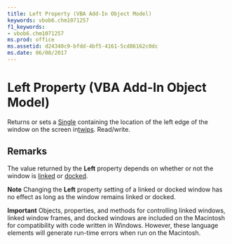 ```yaml
---
title: Left Property (VBA Add-In Object Model)
keywords: vbob6.chm1071257
f1_keywords:
- vbob6.chm1071257
ms.prod: office
ms.assetid: d24340c9-bfdd-4bf5-4161-5cd86162c0dc
ms.date: 06/08/2017
---
```



# Left Property (VBA Add-In Object Model)



Returns or sets a [Single](../../Glossary/vbe-glossary.md#single-data-type) containing the location of the left edge of the window on the screen in[twips](../../Glossary/vbe-glossary.md#twip). Read/write.

## Remarks

The value returned by the  **Left** property depends on whether or not the window is [linked](../../Glossary/vbe-glossary.md#linked-window) or [docked](../../Glossary/vbe-glossary.md#docked-window).

 **Note**  Changing the  **Left** property setting of a linked or docked window has no effect as long as the window remains linked or docked.



 **Important**  Objects, properties, and methods for controlling linked windows, linked window frames, and docked windows are included on the Macintosh for compatibility with code written in Windows. However, these language elements will generate run-time errors when run on the Macintosh.



